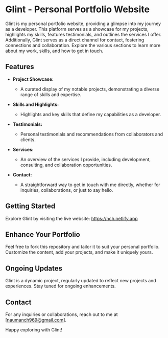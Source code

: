 # Glint - Personal Portfolio Website

Glint is my personal portfolio website, providing a glimpse into my journey as a developer. This platform serves as a showcase for my projects, highlights my skills, features testimonials, and outlines the services I offer. Additionally, Glint serves as a direct channel for contact, fostering connections and collaboration. Explore the various sections to learn more about my work, skills, and how to get in touch.

## Features

- **Project Showcase:**
  - A curated display of my notable projects, demonstrating a diverse range of skills and expertise.

- **Skills and Highlights:**
  - Highlights and key skills that define my capabilities as a developer.

- **Testimonials:**
  - Personal testimonials and recommendations from collaborators and clients.

- **Services:**
  - An overview of the services I provide, including development, consulting, and collaboration opportunities.

- **Contact:**
  - A straightforward way to get in touch with me directly, whether for inquiries, collaborations, or just to say hello.

## Getting Started

Explore Glint by visiting the live website: https://nch.netlify.app

## Enhance Your Portfolio

Feel free to fork this repository and tailor it to suit your personal portfolio. Customize the content, add your projects, and make it uniquely yours.

## Ongoing Updates

Glint is a dynamic project, regularly updated to reflect new projects and experiences. Stay tuned for ongoing enhancements.

## Contact

For any inquiries or collaborations, reach out to me at [naumanch969@gmail.com].

Happy exploring with Glint!
